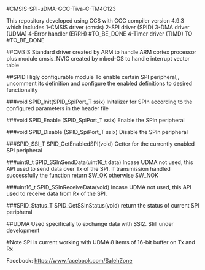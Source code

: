 #CMSIS-SPI-uDMA-GCC-Tiva-C-TM4C123

This repository developed using CCS with GCC compiler version 4.9.3 which includes 
1-CMSIS driver (cmsis)
2-SPI driver (SPID)
3-DMA driver (UDMA)
4-Error handler (ERRH) #TO_BE_DONE
4-Timer driver (TIMD) TO #TO_BE_DONE



##CMSIS
Standard driver created by ARM to handle ARM cortex processor plus module cmsis_NVIC created by mbed-OS to handle interrupt vector table

##SPID
Higly configurable module
To enable certain SPI peripheral,, uncomment its definition and configure the enabled definitions to desired functionality

###void SPID_Init(SPID_SpiPort_T ssix)
Initalizer for SPIn according to the configured parameters in the header file

###void SPID_Enable (SPID_SpiPort_T ssix)
Enable the SPIn peripheral

###void SPID_Disable (SPID_SpiPort_T ssix)
Disable the SPIn peripheral

###SPID_SSI_T SPID_GetEnabledSPI(void)
Getter for the currently enabled SPI peripheral

###uint8_t SPID_SSInSendData(uint16_t data)
Incase UDMA not used, this API used to send data over Tx of the SPI. If transmission handled successfully the function return SW_OK otherwise SW_NOK

###uint16_t SPID_SSInReceiveData(void)
Incase UDMA not used, this API used to receive data from Rx of the SPI.

###SPID_Status_T SPID_GetSSInStatus(void)
return the status of current SPI peripheral

##UDMA
Used specifically to exchange data with SSI2.
Still under development


#Note
SPI is current working with UDMA 8 items of 16-bit buffer on Tx and Rx


Facebook: https://www.facebook.com/SalehZone
